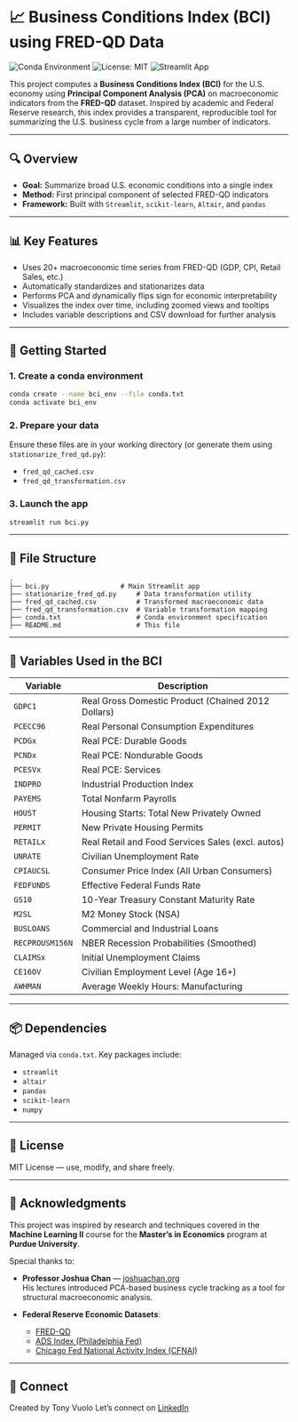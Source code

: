 
# 📈 Business Conditions Index (BCI) using FRED-QD Data

![Conda Environment](https://img.shields.io/badge/environment-conda-blue)
![License: MIT](https://img.shields.io/badge/license-MIT-green)
![Streamlit App](https://img.shields.io/badge/app-live-brightgreen)

This project computes a **Business Conditions Index (BCI)** for the U.S. economy using **Principal Component Analysis (PCA)** on macroeconomic indicators from the **FRED-QD** dataset. Inspired by academic and Federal Reserve research, this index provides a transparent, reproducible tool for summarizing the U.S. business cycle from a large number of indicators.

---

## 🔍 Overview

- **Goal:** Summarize broad U.S. economic conditions into a single index  
- **Method:** First principal component of selected FRED-QD indicators  
- **Framework:** Built with `Streamlit`, `scikit-learn`, `Altair`, and `pandas`

---

## 📊 Key Features

- Uses 20+ macroeconomic time series from FRED-QD (GDP, CPI, Retail Sales, etc.)
- Automatically standardizes and stationarizes data
- Performs PCA and dynamically flips sign for economic interpretability
- Visualizes the index over time, including zoomed views and tooltips
- Includes variable descriptions and CSV download for further analysis

---

## 🚀 Getting Started

### 1. Create a conda environment

```bash
conda create --name bci_env --file conda.txt
conda activate bci_env
```

### 2. Prepare your data

Ensure these files are in your working directory (or generate them using `stationarize_fred_qd.py`):

- `fred_qd_cached.csv`
- `fred_qd_transformation.csv`

### 3. Launch the app

```bash
streamlit run bci.py
```

---

## 📁 File Structure

```
.
├── bci.py                  # Main Streamlit app
├── stationarize_fred_qd.py     # Data transformation utility
├── fred_qd_cached.csv          # Transformed macroeconomic data
├── fred_qd_transformation.csv  # Variable transformation mapping
├── conda.txt                   # Conda environment specification
├── README.md                   # This file
```

---

## 🧾 Variables Used in the BCI

| Variable     | Description                                           |
|--------------|-------------------------------------------------------|
| `GDPC1`      | Real Gross Domestic Product (Chained 2012 Dollars)    |
| `PCECC96`    | Real Personal Consumption Expenditures                |
| `PCDGx`      | Real PCE: Durable Goods                               |
| `PCNDx`      | Real PCE: Nondurable Goods                            |
| `PCESVx`     | Real PCE: Services                                    |
| `INDPRO`     | Industrial Production Index                           |
| `PAYEMS`     | Total Nonfarm Payrolls                                |
| `HOUST`      | Housing Starts: Total New Privately Owned             |
| `PERMIT`     | New Private Housing Permits                           |
| `RETAILx`    | Real Retail and Food Services Sales (excl. autos)     |
| `UNRATE`     | Civilian Unemployment Rate                            |
| `CPIAUCSL`   | Consumer Price Index (All Urban Consumers)            |
| `FEDFUNDS`   | Effective Federal Funds Rate                          |
| `GS10`       | 10-Year Treasury Constant Maturity Rate               |
| `M2SL`       | M2 Money Stock (NSA)                                  |
| `BUSLOANS`   | Commercial and Industrial Loans                       |
| `RECPROUSM156N` | NBER Recession Probabilities (Smoothed)            |
| `CLAIMSx`    | Initial Unemployment Claims                           |
| `CE16OV`     | Civilian Employment Level (Age 16+)                   |
| `AWHMAN`     | Average Weekly Hours: Manufacturing                   |

---

## 📦 Dependencies

Managed via `conda.txt`. Key packages include:

- `streamlit`
- `altair`
- `pandas`
- `scikit-learn`
- `numpy`

---

## 📜 License

MIT License — use, modify, and share freely.

---

## 🙌 Acknowledgments

This project was inspired by research and techniques covered in the **Machine Learning II** course for the **Master’s in Economics** program at **Purdue University**.

Special thanks to:

- **Professor Joshua Chan** — [joshuachan.org](https://joshuachan.org/)  
  His lectures introduced PCA-based business cycle tracking as a tool for structural macroeconomic analysis.

- **Federal Reserve Economic Datasets**:
  - [FRED-QD](https://research.stlouisfed.org/econ/mccracken/fred-databases/)
  - [ADS Index (Philadelphia Fed)](https://www.philadelphiafed.org/surveys-and-data/real-time-data-research/ads)
  - [Chicago Fed National Activity Index (CFNAI)](https://www.chicagofed.org/research/data/cfnai/current-data)

---

## 🔗 Connect

Created by Tony Vuolo 
Let’s connect on [LinkedIn](https://www.linkedin.com/in/tonyvuolo/)
